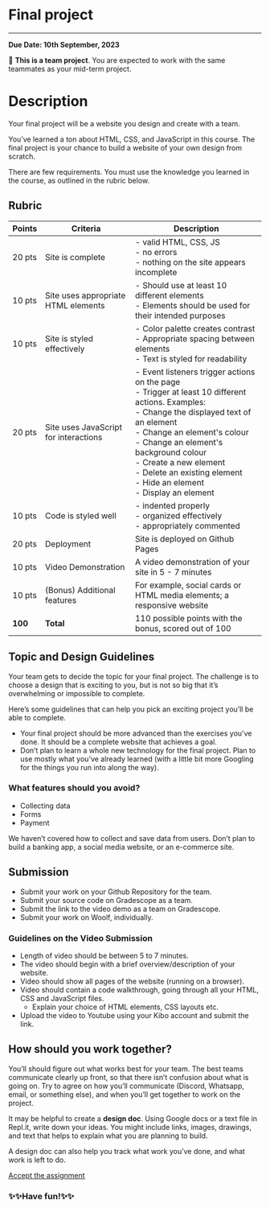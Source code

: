 <!--meta exposure: repeat -->
<!--meta assessmentFormat: ProgrammingAssignment -->
<!--meta submissionVia: GradeScope, GitHubClassroom -->
<!--meta instructionType: openEnded -->
<!--meta submissionFormatFlexibility: no -->
<!--meta submissionTopicFlexibility: yes -->
<!--meta rubricAvailable: yes -->
<!--meta rubricShared: yes -->
<!--meta groupWork: yes -->
<!--meta automatedGrading: 0 -->
<!--meta studentInstructionsLink: course-web-development-fundamentals/src/lessons/final-project.md -->
<!--meta topics: html, css, js -->

# Final project

---

**Due Date: 10th September, 2023**

<aside>

👥 **This is a team project**. You are expected to work with the same teammates as your mid-term project.

</aside>

# Description

Your final project will be a website you design and create with a team.

You’ve learned a ton about HTML, CSS, and JavaScript in this course. The final
project is your chance to build a website of your own design from scratch.

There are few requirements. You must use the knowledge you learned in the
course, as outlined in the rubric below.


## Rubric

| Points | Criteria | Description |
|---|---|---|
| 20 pts | Site is complete  | - valid HTML, CSS, JS<br>- no errors<br>- nothing on the site appears incomplete |
| 10 pts | Site uses appropriate HTML elements | - Should use at least 10 different elements<br>- Elements should be used for their intended purposes |
| 10 pts | Site is styled effectively | - Color palette creates contrast<br>- Appropriate spacing between elements<br>- Text is styled for readability |
| 20 pts | Site uses JavaScript for interactions | - Event listeners trigger actions on the page<br>- Trigger at least 10 different actions. Examples:<br>- Change the displayed text of an element <br>- Change an element's colour <br>- Change an element's background colour <br>- Create a new element <br>- Delete an existing element <br>- Hide an element <br>- Display an element|
| 10 pts | Code is styled well | - indented properly<br>- organized effectively<br>- appropriately commented |
| 20 pts |  Deployment | Site is deployed on Github Pages |
| 10 pts |  Video Demonstration | A video demonstration of your site in 5 - 7 minutes |
| 10 pts | (Bonus) Additional features | For example, social cards or HTML media elements; a responsive website |
| **100** | **Total** | 110 possible points with the bonus, scored out of 100 |

## Topic and Design Guidelines

Your team gets to decide the topic for your final project. The challenge is to
choose a design that is exciting to you, but is not so big that it’s
overwhelming or impossible to complete.

Here’s some guidelines that can help you pick an exciting project you’ll be
able to complete.

- Your final project should be more advanced than the exercises you've done. It should be a complete website that achieves a goal.
- Don’t plan to learn a whole new technology for the final project. Plan to use
  mostly what you’ve already learned (with a little bit more Googling for the
  things you run into along the way).

### What features should you **avoid**?

- Collecting data
- Forms
- Payment

We haven’t covered how to collect and save data from users. Don’t plan to build
a banking app, a social media website, or an e-commerce site.

## Submission
- Submit your work on your Github Repository for the team.
- Submit your source code on Gradescope as a team.
- Submit the link to the video demo as a team on Gradescope.
- Submit your work on Woolf, individually.

### Guidelines on the Video Submission
- Length of video should be between 5 to 7 minutes.
- The video should begin with a brief overview/description of your website.
- Video should show all pages of the website (running on a browser).
- Video should contain a code walkthrough, going through all your HTML, CSS and JavaScript files.
  - Explain your choice of HTML elements, CSS layouts etc.
- Upload the video to Youtube using your Kibo account and submit the link.

## How should you work together?

You’ll should figure out what works best for your team. The best teams communicate clearly up front, so that there isn’t confusion about what is going on. Try to agree on how you’ll communicate (Discord, Whatsapp, email, or something else), and when you’ll get together to work on the project.

It may be helpful to create a **design doc**. Using Google docs or a text file in Repl.it, write down your ideas. You might include links, images, drawings, and text that helps to explain what you are planning to build.

A design doc can also help you track what work you’ve done, and what work is left to do.

[Accept the assignment](https://github.com/kiboschool/wdf-final-project)

### ✨✨Have fun!✨✨
